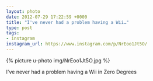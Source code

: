 ```yaml
---
layout: photo
date: 2012-07-29 17:22:59 +0000
title: "I've never had a problem having a Wii…"
type: post
tags:
- instagram
instagram_url: https://www.instagram.com/p/NrEoo1Jt5O/
---
```


{% picture u-photo img/NrEoo1Jt5O.jpg %}

I've never had a problem having a Wii in Zero Degrees
